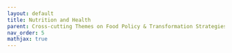 ```yaml
---
layout: default
title: Nutrition and Health
parent: Cross-cutting Themes on Food Policy & Transformation Strategies
nav_order: 5
mathjax: true
---
```

